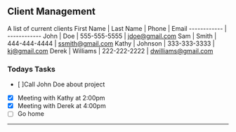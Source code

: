 ## Client Management
A list of current clients
First Name | Last Name | Phone | Email
------------ | ------------
John | Doe | 555-555-5555 | [jdoe@gmail.com](mailto:jdoe@gmail.com)
Sam | Smith | 444-444-4444 | [ssmith@gmail.com](mailto:ssmith@gmail.com)
Kathy | Johnson | 333-333-3333 | [kj@gmail.com](mailto:kj@gmail.com)
Derek | Williams | 222-222-2222 | [dwilliams@gmail.com](mailto:dwilliams@gmail.com)

### Todays Tasks
- [ ]Call John Doe about project
- [x] Meeting with Kathy at 2:00pm
- [x] Meeting with Derek at 4:00pm
- [ ] Go home

___


